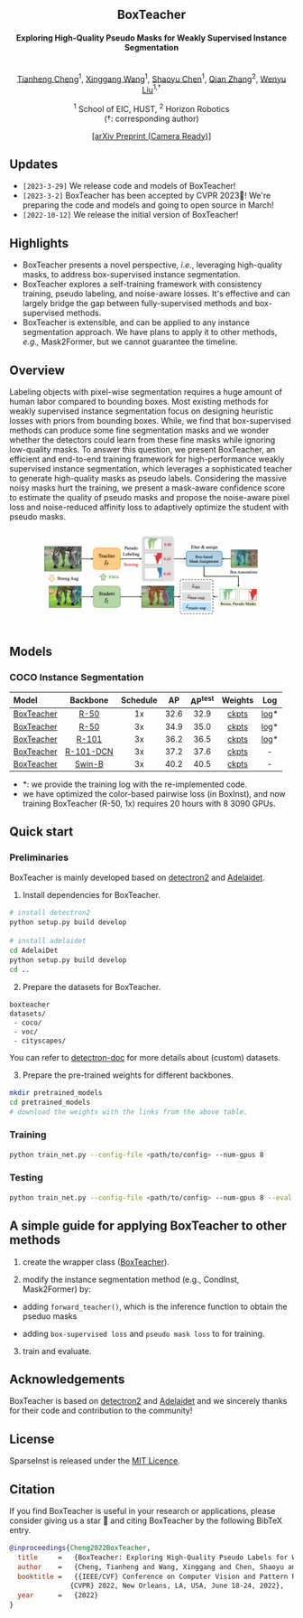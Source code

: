 <div align="center">
<h2>BoxTeacher</h2>
<h4>Exploring High-Quality Pseudo Masks for Weakly Supervised Instance Segmentation</h4>
<br>
<a href="https://scholar.google.com/citations?hl=zh-CN&user=PH8rJHYAAAAJ">Tianheng Cheng</a><sup><span>1</span></sup>, <a href="https://xinggangw.info/">Xinggang Wang</a><sup><span>1</span></sup>, <a href="https://scholar.google.com/citations?user=PIeNN2gAAAAJ&hl=zh-CN&oi=ao">Shaoyu Chen</a><sup><span>1</span></sup>, <a href="https://scholar.google.com/citations?user=pCY-bikAAAAJ&hl=zh-CN">Qian Zhang</a><sup><span>2</span></sup>, <a href="http://eic.hust.edu.cn/professor/liuwenyu/"> Wenyu Liu</a><sup><span>1,&#8224;</span></sup>
</br>

<sup>1</sup>  School of EIC, HUST,  <sup>2</sup> Horizon Robotics
<br>
(<span>&#8224;</span>: corresponding author)
<div>
<a href="https://arxiv.org/abs/2210.05174">[arXiv Preprint (Camera Ready)]</a>
</div>
</div>


## Updates 


* `[2023-3-29]` We release code and models of BoxTeacher!
* `[2023-3-2]` BoxTeacher has been accepted by CVPR 2023🎉!  We're preparing the code and models and going to open source in March!
* `[2022-10-12]` We release the initial version of BoxTeacher!


## Highlights


* BoxTeacher presents a novel perspective, *i.e.*, leveraging high-quality masks, to address box-supervised instance segmentation.
* BoxTeacher explores a self-training framework with consistency training, pseudo labeling, and noise-aware losses. It's effective and can largely bridge the gap between fully-supervised methods and box-supervised methods. 
* BoxTeacher is extensible, and can be applied to any instance segmentation approach. We have plans to apply it to other methods, *e.g.,* Mask2Former, but we cannot guarantee the timeline.


## Overview

Labeling objects with pixel-wise segmentation requires a huge amount of human labor compared to bounding boxes. Most existing methods for weakly supervised instance segmentation focus on designing heuristic losses with priors from bounding boxes. While, we find that box-supervised methods can produce some fine segmentation masks and we wonder whether the detectors could learn from these fine masks while ignoring low-quality masks. To answer this question, we present BoxTeacher, an efficient and end-to-end training framework for high-performance weakly supervised instance segmentation, which leverages a sophisticated teacher to generate high-quality masks as pseudo labels. Considering the massive noisy masks hurt the training, we present a mask-aware confidence score to estimate the quality of pseudo masks and propose the noise-aware pixel loss and noise-reduced affinity loss to adaptively optimize the student with pseudo masks.

<div align="center">
<img width="80%" src="assets/main.png">
<br>
<br>
</div>

## Models

### COCO Instance Segmentation

| Model | Backbone | Schedule | AP | AP<sup>test</sup> | Weights | Log |
| :---- | :------: | :------: |:--:| :---------------: | :-----: | :-: |
| [BoxTeacher](projects/BoxTeacher/configs/coco/boxteacher_r50_1x.yaml) | [R-50](https://github.com/hustvl/BoxTeacher/releases/download/v1.0/R-50.pkl)  | 1x | 32.6 | 32.9 | [ckpts](https://github.com/hustvl/BoxTeacher/releases/download/v1.1/boxteacher_r50_1x.pth) |  [log](https://github.com/hustvl/BoxTeacher/releases/download/v1.1/boxteacher_r50_1x.log)* |
| [BoxTeacher](projects/BoxTeacher/configs/coco/boxteacher_r50_3x.yaml) | [R-50](https://github.com/hustvl/BoxTeacher/releases/download/v1.0/R-50.pkl)  | 3x | 34.9 | 35.0 | [ckpts](https://github.com/hustvl/BoxTeacher/releases/download/v1.1/boxteacher_r50_aug_3x.pth) | [log](https://github.com/hustvl/BoxTeacher/releases/download/v1.1/boxteacher_r50_aug_3x.log)*|
| [BoxTeacher](projects/BoxTeacher/configs/coco/boxteacher_r101_3x.yaml) | [R-101](https://github.com/hustvl/BoxTeacher/releases/download/v1.0/R-101.pkl) | 3x | 36.2 | 36.5 | [ckpts](https://github.com/hustvl/BoxTeacher/releases/download/v1.1/boxteacher_r101_aug_3x.pth) | [log](https://github.com/hustvl/BoxTeacher/releases/download/v1.1/boxteacher_r101_aug_3x.log)* |
| [BoxTeacher](projects/BoxTeacher/configs/coco/boxteacher_r101_dcn_3x.yaml) | [R-101-DCN](https://github.com/hustvl/BoxTeacher/releases/download/v1.0/R-101.pkl) | 3x | 37.2 | 37.6 | [ckpts](https://github.com/hustvl/BoxTeacher/releases/download/v1.1/boxteacher_r101_dcn_aug_3x.pth) | - |
| [BoxTeacher](projects/BoxTeacher/configs/coco/boxteacher_swin-base_3x.yaml) | [Swin-B](https://github.com/hustvl/BoxTeacher/releases/download/v1.0/swin_base_patch4_window7_224.pth) | 3x | 40.2 | 40.5 | [ckpts](https://github.com/hustvl/BoxTeacher/releases/download/v1.1/boxteacher_swin_base_aug_3x.pth) | - |

* *: we provide the training log with the re-implemented code.
* we have optimized the color-based pairwise loss (in BoxInst), and now training BoxTeacher (R-50, 1x) requires 20 hours with 8 3090 GPUs.

## Quick start


### Preliminaries

BoxTeacher is mainly developed based on [detectron2](https://github.com/facebookresearch/detectron2) and [Adelaidet](https://github.com/aim-uofa/AdelaiDet).


1. Install dependencies for BoxTeacher.

```bash
# install detectron2
python setup.py build develop

# install adelaidet
cd AdelaiDet
python setup.py build develop
cd ..
```

2. Prepare the datasets for BoxTeacher.

```
boxteacher
datasets/
 - coco/
 - voc/
 - cityscapes/
```
You can refer to [detectron-doc](datasets/README.md) for more details about (custom) datasets.

3. Prepare the pre-trained weights for different backbones.

```bash
mkdir pretrained_models
cd pretrained_models
# download the weights with the links from the above table.
```

### Training

```bash
python train_net.py --config-file <path/to/config> --num-gpus 8
```

### Testing

```bash
python train_net.py --config-file <path/to/config> --num-gpus 8 --eval MODEL.WEIGHTS <path/to/weights>
```


## A simple guide for applying BoxTeacher to other methods

1. create the wrapper class ([BoxTeacher](projects/BoxTeacher/boxteacher/boxteacher.py)).

2. modify the instance segmentation method (e.g., CondInst, Mask2Former) by:

  - adding `forward_teacher()`, which is the inference function to obtain the pseduo masks

  - adding `box-supervised loss` and `pseudo mask loss` to for training.

3. train and evaluate.



## Acknowledgements

BoxTeacher is based on [detectron2](https://github.com/facebookresearch/detectron2) and [Adelaidet](https://github.com/aim-uofa/AdelaiDet) and we sincerely thanks for their code and contribution to the community!


## License

SparseInst is released under the [MIT Licence](LICENCE).


## Citation

If you find BoxTeacher is useful in your research or applications, please consider giving us a star &#127775; and citing BoxTeacher by the following BibTeX entry.

```BibTeX
@inproceedings{Cheng2022BoxTeacher,
  title     =   {BoxTeacher: Exploring High-Quality Pseudo Labels for Weakly Supervised Instance Segmentation},
  author    =   {Cheng, Tianheng and Wang, Xinggang and Chen, Shaoyu and Zhang, Qian and Liu, Wenyu},
  booktitle =   {{IEEE/CVF} Conference on Computer Vision and Pattern Recognition,
               {CVPR} 2022, New Orleans, LA, USA, June 18-24, 2022},
  year      =   {2022}
}

```
